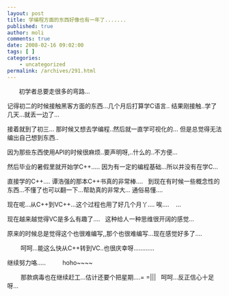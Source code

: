 ```yaml
---
layout: post
title: 学编程方面的东西好像也有一年了.......
published: true
author: moli
comments: true
date: 2008-02-16 09:02:00
tags: [ ]
categories:
    - uncategorized
permalink: /archives/291.html
---
```

&nbsp;&nbsp;&nbsp;&nbsp;&nbsp;&nbsp; 初学者总要走很多的弯路&#8230;

记得初二的时候接触黑客方面的东西&#8230;几个月后打算学C语言.. 结果刚接触..学了几天&#8230;就丢一边了&#8230;

接着就到了初三&#8230; 那时候又想去学编程..然后就一直学可视化的&#8230; 但是总觉得无法编出自己想到东西..

因为那些东西使用API的时候很麻烦..要声明呀,..什么的..不方便&#8230;

然后毕业的暑假里就开始学C++&#8230;.. 因为有一定的编程基础&#8230;所以并没有在学C&#8230;

直接学的C++&#8230;. 谭浩强的那本C++书真的非常棒&#8230;.&nbsp;&nbsp; 到现在有时候一些概念性的东西&#8230;不懂了也可以翻一下&#8230;帮助真的非常大&#8230; 通俗易懂&#8230;.

现在呢&#8230;从C++到VC++&#8230;这个过程也用了好几个月丫&#8230;. 唉&#8230;.&nbsp;&nbsp;&nbsp; &#8230;

现在越来越觉得VC是多么有趣了&#8230;.&nbsp;&nbsp; 这种给人一种思维很开阔的感觉&#8230;&nbsp;&nbsp;

原来的时候总是觉得这个也很难编写,,那个也很难编写&#8230;现在感觉好多了&#8230;. 

&nbsp;&nbsp;&nbsp;&nbsp;&nbsp;&nbsp;&nbsp; 呵呵&#8230;能这么快从C++转到VC..也很庆幸呀&#8230;&#8230;&#8230;&#8230;

继续努力咯&#8230;..&nbsp;&nbsp;&nbsp;&nbsp;&nbsp;&nbsp;&nbsp;&nbsp;&nbsp; hoho~~~~&nbsp;&nbsp;&nbsp;&nbsp;

&nbsp;&nbsp;&nbsp;&nbsp;&nbsp;&nbsp;&nbsp; 那款病毒也在继续赶工&#8230;估计还要个把星期&#8230;.= =|||&nbsp;&nbsp; 呵呵&#8230;反正信心十足呀&#8230;